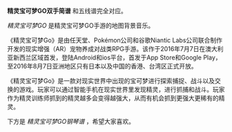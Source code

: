 

**精灵宝可梦GO双手简谱** 和五线谱完全对应。

_精灵宝可梦GO_ 是精灵宝可梦GO手游的地图背景音乐。

《精灵宝可梦Go》是由任天堂、Pokémon公司和谷歌Niantic
Labs公司联合制作开发的现实增强（AR）宠物养成对战类RPG手游。该作于2016年7月7日在澳大利亚新西兰区域首发，登陆Android和ios平台，首发于App
Store和Google Play，至2016年8月7日亚洲地区只有日本以及中国的香港、台湾区正式开放。

《精灵宝可梦Go》是一款对现实世界中出现的宝可梦进行探索捕捉、战斗以及交换的游戏。玩家可以通过智能手机在现实世界里发现精灵，进行抓捕和战斗。玩家作为精灵训练师抓到的精灵越多会变得越强大，从而有机会抓到更强大更稀有的精灵。

下方是 _精灵宝可梦GO钢琴谱_ ，希望大家喜欢。

